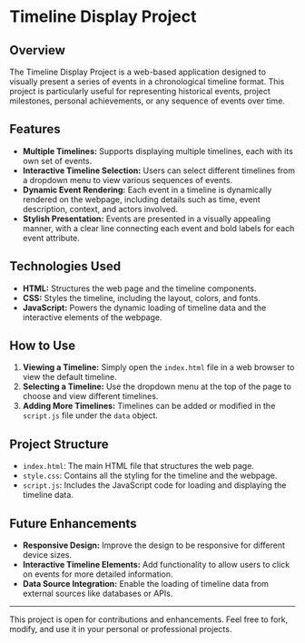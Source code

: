 
# Timeline Display Project

## Overview
The Timeline Display Project is a web-based application designed to visually present a series of events in a chronological timeline format. This project is particularly useful for representing historical events, project milestones, personal achievements, or any sequence of events over time.

## Features
- **Multiple Timelines:** Supports displaying multiple timelines, each with its own set of events.
- **Interactive Timeline Selection:** Users can select different timelines from a dropdown menu to view various sequences of events.
- **Dynamic Event Rendering:** Each event in a timeline is dynamically rendered on the webpage, including details such as time, event description, context, and actors involved.
- **Stylish Presentation:** Events are presented in a visually appealing manner, with a clear line connecting each event and bold labels for each event attribute.

## Technologies Used
- **HTML:** Structures the web page and the timeline components.
- **CSS:** Styles the timeline, including the layout, colors, and fonts.
- **JavaScript:** Powers the dynamic loading of timeline data and the interactive elements of the webpage.

## How to Use
1. **Viewing a Timeline:** Simply open the `index.html` file in a web browser to view the default timeline.
2. **Selecting a Timeline:** Use the dropdown menu at the top of the page to choose and view different timelines.
3. **Adding More Timelines:** Timelines can be added or modified in the `script.js` file under the `data` object.

## Project Structure
- `index.html`: The main HTML file that structures the web page.
- `style.css`: Contains all the styling for the timeline and the webpage.
- `script.js`: Includes the JavaScript code for loading and displaying the timeline data.

## Future Enhancements
- **Responsive Design:** Improve the design to be responsive for different device sizes.
- **Interactive Timeline Elements:** Add functionality to allow users to click on events for more detailed information.
- **Data Source Integration:** Enable the loading of timeline data from external sources like databases or APIs.

---

This project is open for contributions and enhancements. Feel free to fork, modify, and use it in your personal or professional projects.
